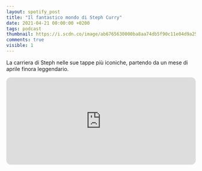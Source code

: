```yaml
---
layout: spotify_post
title: "Il fantastico mondo di Steph Curry"
date: 2021-04-21 00:00:00 +0200
tags: podcast
thumbnail: https://i.scdn.co/image/ab6765630000ba8aa74db5f90c11e04d9a254f23
comments: true
visible: 1
---
```


La carriera di Steph nelle sue tappe più iconiche, partendo da un mese di aprile finora leggendario.


<iframe style="border-radius:12px" 
src="https://open.spotify.com/embed/episode/0oSXoykGjBcEcRKABmx9Be?utm_source=generator" 
width="100%" height="232" frameBorder="0" allowfullscreen="" 
allow="autoplay; clipboard-write; encrypted-media; fullscreen; picture-in-picture"></iframe>
